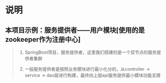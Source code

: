 # 说明

## 本项目示例：服务提供者——用户模块[使用的是zookeeper作为注册中心]
> 1. SpringBoot项目，服务提供者，这里我们搭建的是一个双节点的服务提供者集群
>
> 2. 一般服务提供者是按照业务模块进行最小化分的，从controller -> service -> dao层进行构建，最终向上层api服务提供最小模块功能支撑

